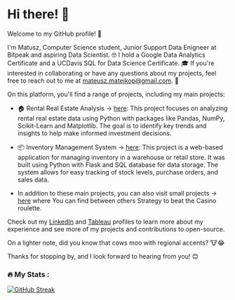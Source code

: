 # Hi there! 👋

Welcome to my GitHub profile! 🎉

I'm Matusz, Computer Science student, Junior Support Data Enigneer at Bitpeak and aspiring Data Scientist. 🤓  I hold a Google Data Analytics Certificate and a UCDavis SQL for Data Science Certificate. 🎓 If you're interested in collaborating or have any questions about my projects, feel free to reach out to me at mateusz.matejkop@gmail.com. 📩

On this platform, you'll find a range of projects, including my main projects: 

- 🏠 Rental Real Estate Analysis -> [here](https://github.com/Mateusz-Matejko/rental-real-estate-market-in-gdansk): This project focuses on analyzing rental real estate data using Python with packages like Pandas, NumPy, Scikit-Learn and Matplotlib. The goal is to identify key trends and insights to help make informed investment decisions.

- 📦 Inventory Management System -> [here](https://github.com/Mateusz-Matejko/inventory-manegment-system): This project is a web-based application for managing inventory in a warehouse or retail store. It was built using Python with Flask and SQL database for data storage. The system allows for easy tracking of stock levels, purchase orders, and sales data.

- In addition to these main projects, you can also visit small projects -> [here](https://github.com/Mateusz-Matejko/small-projects) where You can find between others Strategy to beat the Casino roulette.

Check out my [LinkedIn](https://www.linkedin.com/in/mateusz7matejko/) and [Tableau](https://public.tableau.com/app/profile/fgoi) profiles to learn more about my experience and see more of my projects and contributions to open-source.

On a lighter note, did you know that cows moo with regional accents? 🐮😂

Thanks for stopping by, and I look forward to hearing from you! 😊

### :fire: My Stats :
[![GitHub Streak](http://github-readme-streak-stats.herokuapp.com?user=Mateusz-Matejko&theme=light&background=FFFFFF)](https://git.io/streak-stats)
